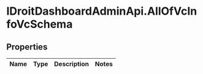 # IDroitDashboardAdminApi.AllOfVcInfoVcSchema

## Properties
Name | Type | Description | Notes
------------ | ------------- | ------------- | -------------
